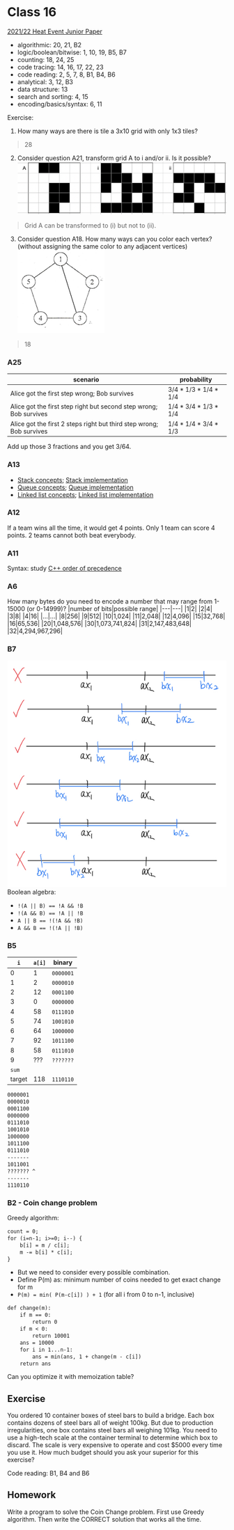 # Class 16
[2021/22 Heat Event Junior Paper](https://github.com/miyagi-sensei/georgia/blob/main/class15/hkoi22hj.pdf)
- algorithmic: 20, 21, B2
- logic/boolean/bitwise: 1, 10, 19, B5, B7
- counting: 18, 24, 25
- code tracing: 14, 16, 17, 22, 23
- code reading: 2, 5, 7, 8, B1, B4, B6
- analytical: 3, 12, B3
- data structure: 13
- search and sorting: 4, 15
- encoding/basics/syntax: 6, 11

Exercise:
1. How many ways are there is tile a 3x10 grid with only 1x3 tiles?
> 28

2. Consider question A21, transform grid A to i and/or ii. Is it possible? <br>
    ![grids](https://github.com/miyagi-sensei/georgia/blob/main/class15/ex2.png)
> Grid A can be transformed to (i) but not to (ii).

3. Consider question A18. How many ways can you color each vertex? (without assigning the same color to any adjacent vertices)<br>
    ![pentagon](https://github.com/miyagi-sensei/georgia/blob/main/class15/ex3.png)
> 18

### A25
|scenario|probability|
|---|---|
|Alice got the first step wrong; Bob survives|3/4 * 1/3 * 1/4 * 1/4|
|Alice got the first step right but second step wrong; Bob survives|1/4 * 3/4 * 1/3 * 1/4|
|Alice got the first 2 steps right but third step wrong; Bob survives|1/4 * 1/4 * 3/4 * 1/3|
Add up those 3 fractions and you get 3/64.

### A13
- [Stack concepts](https://youtu.be/F1F2imiOJfk); [Stack implementation](https://youtu.be/sFVxsglODoo)
- [Queue concepts](https://youtu.be/XuCbpw6Bj1U); [Queue implementation](https://youtu.be/okr-XE8yTO8)
- [Linked list concepts](https://youtu.be/NobHlGUjV3g); [Linked list implementation](https://youtu.be/NobHlGUjV3g)

### A12
If a team wins all the time, it would get 4 points. Only 1 team can score 4 points. 2 teams cannot both beat everybody.

### A11
Syntax: study [C++ order of precedence](https://en.cppreference.com/w/cpp/language/operator_precedence)

### A6
How many bytes do you need to encode a number that may range from 1-15000 (or 0-14999)?
|number of bits|possible range|
|---|---|
|1|2|
|2|4|
|3|8|
|4|16|
|...|...|
|8|256|
|9|512|
|10|1,024|
|11|2,048|
|12|4,096|
|15|32,768|
|16|65,536|
|20|1,048,576|
|30|1,073,741,824|
|31|2,147,483,648|
|32|4,294,967,296|

### B7
![](https://github.com/miyagi-sensei/georgia/blob/main/class16/B7.jpeg)<br>
Boolean algebra: 
- `!(A || B) == !A && !B`
- `!(A && B) == !A || !B`
- `A || B == !(!A && !B)`
- `A && B == !(!A || !B)`

### B5
|`i`|`a[i]`|binary|
|---|---|---|
|0|1|`0000001`|
|1|2|`0000010`|
|2|12|`0001100`|
|3|0|`0000000`|
|4|58|`0111010`|
|5|74|`1001010`|
|6|64|`1000000`|
|7|92|`1011100`|
|8|58|`0111010`|
|9|???|`???????`|
|`sum`|   |   |
|target|118|`1110110`|
```
0000001
0000010
0001100
0000000
0111010
1001010
1000000
1011100
0111010
-------
1011001
??????? ^
-------
1110110
```

### B2 - Coin change problem
Greedy algorithm:
```
count = 0;
for (i=n-1; i>=0; i--) {
    b[i] = m / c[i];
    m -= b[i] * c[i];
}
```
- But we need to consider every possible combination.
- Define P(m) as: minimum number of coins needed to get exact change for m
- `P(m) = min( P(m-c[i]) ) + 1`         (for all i from 0 to n-1, inclusive)
```
def change(m):
    if m == 0:
        return 0
    if m < 0:
        return 10001
    ans = 10000
    for i in 1...n-1:
        ans = min(ans, 1 + change(m - c[i])
    return ans
```
Can you optimize it with memoization table?

## Exercise
You ordered 10 container boxes of steel bars to build a bridge. Each box contains dozens of steel bars all of weight 100kg. But due to production irregularities, one box contains steel bars all weighing 101kg. You need to use a high-tech scale at the container terminal to determine which box to discard. The scale is very expensive to operate and cost $5000 every time you use it. How much budget should you ask your superior for this exercise?

Code reading: B1, B4 and B6

## Homework
Write a program to solve the Coin Change problem. First use Greedy algorithm. Then write the CORRECT solution that works all the time.

